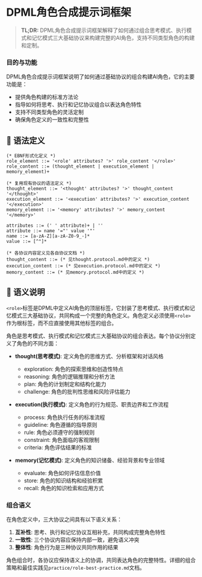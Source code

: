 # DPML角色合成提示词框架

> **TL;DR:** DPML角色合成提示词框架解释了如何通过组合思考模式、执行模式和记忆模式三大基础协议来构建完整的AI角色，支持不同类型角色的构建和定制。

### 目的与功能

DPML角色合成提示词框架说明了如何通过基础协议的组合构建AI角色，它的主要功能是：
- 提供角色构建的标准方法论
- 指导如何将思考、执行和记忆协议组合以表达角色特性
- 支持不同类型角色的灵活定制
- 确保角色定义的一致性和完整性

## 📝 语法定义

```ebnf
(* EBNF形式化定义 *)
role_element ::= '<role' attributes? '>' role_content '</role>'
role_content ::= (thought_element | execution_element | memory_element)+

(* 复用现有协议的语法定义 *)
thought_element ::= '<thought' attributes? '>' thought_content '</thought>'
execution_element ::= '<execution' attributes? '>' execution_content '</execution>'
memory_element ::= '<memory' attributes? '>' memory_content '</memory>'

attributes ::= (' ' attribute)+ | ''
attribute ::= name '="' value '"'
name ::= [a-zA-Z][a-zA-Z0-9_-]*
value ::= [^"]*

(* 各协议内容定义见各自协议文档 *)
thought_content ::= (* 见thought.protocol.md中的定义 *)
execution_content ::= (* 见execution.protocol.md中的定义 *)
memory_content ::= (* 见memory.protocol.md中的定义 *)
```

## 🧩 语义说明

`<role>`标签是DPML中定义AI角色的顶层标签，它封装了思考模式、执行模式和记忆模式三大基础协议，共同构成一个完整的角色定义。角色定义必须使用`<role>`作为根标签，而不应直接使用其他标签的组合。

角色是思考模式、执行模式和记忆模式三大基础协议的组合表达。每个协议分别定义了角色的不同方面：

- **thought(思考模式)**: 定义角色的思维方式、分析框架和对话风格
  - exploration: 角色的探索思维和创造性特点
  - reasoning: 角色的逻辑推理和分析方法
  - plan: 角色的计划制定和结构化能力
  - challenge: 角色的批判性思维和风险评估能力

- **execution(执行模式)**: 定义角色的行为规范、职责边界和工作流程
  - process: 角色执行任务的标准流程
  - guideline: 角色遵循的指导原则
  - rule: 角色必须遵守的强制规则
  - constraint: 角色面临的客观限制
  - criteria: 角色评估结果的标准

- **memory(记忆模式)**: 定义角色的知识储备、经验背景和专业领域
  - evaluate: 角色如何评估信息价值
  - store: 角色的知识结构和经验积累
  - recall: 角色的知识检索和应用方式

### 组合语义

在角色定义中，三大协议之间具有以下语义关系：

1. **互补性**: 思考、执行和记忆协议互相补充，共同构成完整角色特性
2. **一致性**: 三个协议内容应保持内部一致，避免语义冲突
3. **整体性**: 角色行为是三种协议共同作用的结果

角色组合时，各协议应保持语义上的协调，共同表达角色的完整特性。详细的组合策略和最佳实践见`practice/role-best-practice.md`文档。 